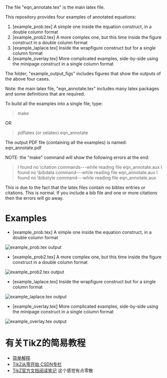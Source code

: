 The file "eqn_annotate.tex" is the main latex file.

This repository provides four examples of annotated equations:

1. [example_prob.tex] A simple one inside the equation construct, in a double column format
2. [example_prob2.tex] A more complex one, but this time inside the figure construct in a double column format
3. [example_laplace.tex] Inside the wrapfigure construct but for a single column format
4. [example_overlay.tex] More complicated examples, side-by-side using the minipage construct in a single column format

The folder, "example_output_figs" includes figures that show the outputs of the above four cases.

Note: the main latex file, "eqn_annotate.tex" includes many latex packages and some definitions that are required.

To build all the examples into a single file, type:
> make

OR 

> pdflatex (or xelatex) eqn_annotate

The output PDF file (containing all the examples) is named: eqn_annotate.pdf


NOTE: the "make" command will show the following errors at the end:
> I found no \citation commands---while reading file eqn_annotate.aux
> I found no \bibdata command---while reading file eqn_annotate.aux
> I found no \bibstyle command---while reading file eqn_annotate.aux

This is due to the fact that the latex files contain no bibtex entries or citations. This is normal. If you include a bib file and one or more citations then the errors will go away.

# Examples #

* [example_prob.tex] A simple one inside the equation construct, in a double column format

![example_prob.tex output](/example_output_figs/example_prob.png)

* [example_prob2.tex] A more complex one, but this time inside the figure construct in a double column format

![example_prob2.tex output](/example_output_figs/example_prob2.png)

* [example_laplace.tex] Inside the wrapfigure construct but for a single column format

![example_laplace.tex output](example_output_figs/example_laplace.png)

* [example_overlay.tex] More complicated examples, side-by-side using the minipage construct in a single column format

![example_overlay.tex output](/example_output_figs/example_overlay.png)


# 有关TikZ的简易教程 #
- [简单解释](https://blog.csdn.net/wait_for_eva/article/details/106251084)
- [TikZ从零开始 CSDN专栏](https://blog.csdn.net/jasminefeng/category_10781776.html)
- [TikZ官方文档阅读笔记](https://marquistj13.github.io/MyBlog/2018/07/tikz-basics) 这个感觉有点零散
